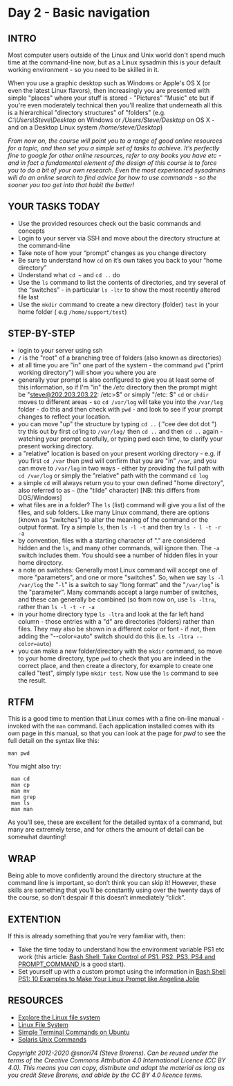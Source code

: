 # Day 2 - Basic navigation

## INTRO
Most computer users outside of the Linux and Unix world don't spend much time at the command-line now, but as a Linux sysadmin this is your default working environment - so you need to be skilled in it.

When you use a graphic desktop such as Windows or Apple's OS X (or even the latest Linux flavors), then increasingly you are presented with simple "places" where your stuff is stored - "Pictures" "Music" etc but if you're even moderately technical then you'll realize that underneath all this is a hierarchical  "directory structures" of "folders" (e.g. *C:\\Users\\Steve\\Desktop* on Windows or */Users/Steve/Desktop* on OS X - and on a Desktop Linux system */home/steve/Desktop*)

_From now on, the course will point you to a range of good online resources for a topic, and then set you a simple set of tasks to achieve. It’s perfectly fine to google for other online resources, refer to any books you have etc - and in fact a *fundamental element* of the design of this course is to force you to do a bit of your own research. Even the most experienced sysadmins will do an online search to find advice for how to use commands - so the sooner you too get into that habit the better!_

## YOUR TASKS TODAY
* Use the provided resources check out the basic commands and concepts
* Login to your server via SSH and move about the directory structure at the command-line
* Take note of how your “prompt” changes as you change directory
* Be sure to understand how `cd` on it’s own takes you back to your “home directory”
* Understand what `cd ~` and `cd ..` do 
* Use the `ls` command to list the contents of directories, and try several of the “switches” - in particular `ls -ltr` to show the most recently altered file last
* Use the `mkdir` command to create a new directory (folder) `test` in your home folder ( e.g `/home/support/test`)

## STEP-BY-STEP 
*  login to your server using ssh
* `/` is the "root" of a branching tree of folders (also known as directories)
* at all time you are "in" one part of the system - the command `pwd` ("print working directory") will show you where you are
* generally your prompt is also configured to give you at least some of this information, so if I'm "in" the _/etc_ directory then the prompt might be "steve@202.203.203.22: /etc>$" or simply "/etc: $"
 `cd` or `chdir` moves to different areas - so `cd /var/log` will take you into the `/var/log` folder - do this and then check with `pwd` - and look to see if your prompt changes to reflect your location.
* you can move "up" the structure by typing `cd ..` ( "cee dee dot dot ") try this out by first `cd`'ing to `/var/log/` then `cd ..` and then `cd ..` again - watching your prompt carefully, or typing pwd each time, to clarify your present working directory.
* a "relative" location is based on your present working directory - e.g. if you first `cd /var` then pwd will confirm that you are "in" `/var`, and you can move to `/var/log` in two ways - either by providing the full path with `cd /var/log` or simply the "relative" path with the command `cd log`
* a simple `cd` will always return you to your own defined "home directory", also referred to as `~` (the "tilde" character) [NB: this differs from DOS/Windows]
* what files are in a folder? The `ls` (list) command will give you a list of the files, and sub folders. Like many Linux command, there are options (known as "switches") to alter the meaning of the command or the output format. Try a simple  `ls`, then  `ls -l -t`  and then try  `ls - l -t -r -a`
* by convention, files with a starting character of "." are considered hidden and the `ls`, and many other commands, will ignore then. The `-a` switch includes them. You should see a number of hidden files in your home directory.
* a note on switches: Generally most Linux command will accept one of more "parameters", and one or more "switches". So, when we say `ls -l  /var/log` the "`-l`" is a switch to say "long format" and the "`/var/log`" is the "parameter". Many commands accept a large number of switches, and these can generally be combined (so from now on, use `ls -ltra`, rather than `ls -l -t -r -a`
* in your home directory type `ls -ltra` and look at the far left hand column - those entries with a "d" are directories (folders) rather than files. They may also be shown in a different color or font - if not, then adding the "--color=auto" switch should do this (i.e.  `ls -ltra --color=auto`)
* you can make a new  folder/directory with the `mkdir` command, so move to your home directory, type `pwd` to check that you are indeed in the correct place, and then create a directory, for example to create one called "test", simply type `mkdir test`. Now use the `ls` command to see the result.

## RTFM
This is a good time to mention that Linux comes with a fine on-line manual - invoked with the `man` command. Each application installed comes with its own page in this manual, so that you can look at the page for _pwd_ to see the full detail on the syntax like this:

`man pwd`

You might also try:

     man cd
     man cp
     man mv
     man grep
     man ls
     man man

As you’ll see, these are excellent for the detailed syntax of a command, but many are extremely terse, and for others the amount of detail can be somewhat daunting!

## WRAP
Being able to move confidently around the directory structure at the command line is important, so don’t think you can skip it! However, these skills are something that you’ll be constantly using over the twenty days of the course, so don’t despair if this doesn’t immediately “click”.

## EXTENTION
If this is already something that you’re very familiar with, then:

* Take the time today to understand how the environment variable PS1 etc work (this article: [Bash Shell: Take Control of PS1, PS2, PS3, PS4 and PROMPT_COMMAND
](http://www.thegeekstuff.com/2008/09/bash-shell-take-control-of-ps1-ps2-ps3-ps4-and-prompt_command/) is a good start). 
* Set yourself up with a custom prompt using the information in [Bash Shell PS1: 10 Examples to Make Your Linux Prompt like Angelina Jolie](http://www.thegeekstuff.com/2008/09/bash-shell-ps1-10-examples-to-make-your-linux-prompt-like-angelina-jolie/)

## RESOURCES
* [Explore the Linux file system](https://www.digitalocean.com/community/tutorials/how-to-use-cd-pwd-and-ls-to-explore-the-file-system-on-a-linux-server)
* [Linux File System](https://www.youtube.com/watch?v=2qQTXp4rBEE)
* [Simple Terminal Commands on Ubuntu](http://www.youtube.com/watch?v=CGBsurVdLGY)
* [Solaris Unix Commands](http://www.gsp.com/support/virtual/admin/unix/solaris/commands.html)

*Copyright 2012-2020 @snori74 (Steve Brorens). Can be reused under the terms of the Creative Commons Attribution 4.0 International Licence (CC BY 4.0).*
*This means you can copy, distribute and adapt the material as long as you credit Steve Brorens, and abide by the CC BY 4.0 licence terms.* 
